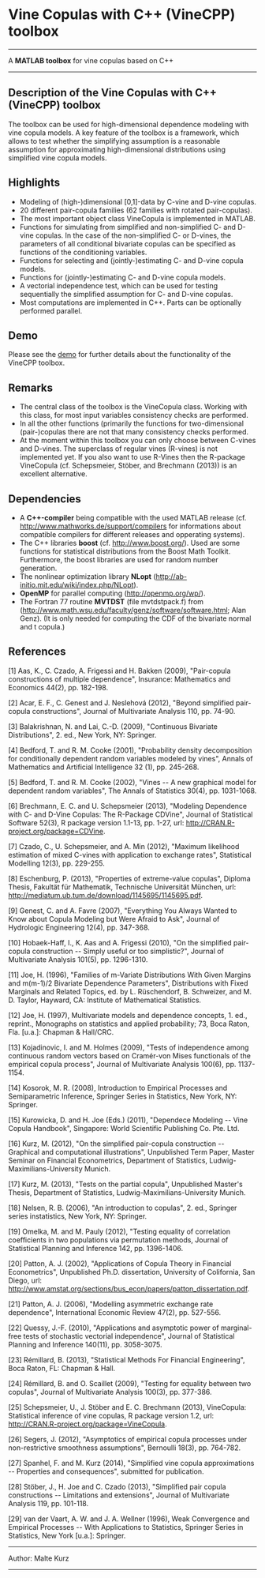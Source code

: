 # Vine Copulas with C++ (VineCPP) toolbox
___________________________________________________________________________
A **MATLAB toolbox** for vine copulas based on C++
___________________________________________________________________________

## Description of the Vine Copulas with C++ (VineCPP) toolbox
The toolbox can be used for high-dimensional dependence modeling with vine copula models. A key feature of the toolbox is a framework, which allows to test whether the simplifying assumption is a reasonable assumption for approximating high-dimensional distributions using simplified vine copula models.

## Highlights
  * Modeling of (high-)dimensional [0,1]-data by C-vine and D-vine copulas.
  * 20 different pair-copula families (62 families with rotated pair-copulas).
  * The most important object class VineCopula is implemented in MATLAB.
  * Functions for simulating from simplified and non-simplified C- and D-vine copulas. In the case of the non-simplified C- or D-vines, the parameters of all conditional bivariate copulas can be specified as functions of the conditioning variables.
  * Functions for selecting and (jointly-)estimating C- and D-vine copula models.
  * Functions for (jointly-)estimating C- and D-vine copula models.
  * A vectorial independence test, which can be used for testing sequentially the simplified assumption for C- and D-vine copulas.
  * Most computations are implemented in C++. Parts can be optionally performed parallel.

## Demo
Please see the [demo](http://maltekurz.github.io/VineCPP/DemoVineCPP/) for further details about the functionality of the VineCPP toolbox.

## Remarks
  * The central class of the toolbox is the VineCopula class. Working with this class, for most input variables consistency checks are performed.
  * In all the other functions (primarily the functions for two-dimensional
    (pair-)copulas there are not that many consistency checks performed.
  * At the moment within this toolbox you can only choose between C-vines and D-vines. The superclass of regular vines (R-vines) is not implemented yet. If you also want to use R-Vines then the R-package VineCopula (cf. Schepsmeier, Stöber, and Brechmann (2013)) is an excellent alternative. 
 
## Dependencies
  * A **C++-compiler** being compatible with the used MATLAB release (cf.
    http://www.mathworks.de/support/compilers for informations about
    compatible compilers for different releases and opperating systems).
  * The C++ libraries **boost** (cf. http://www.boost.org/). Used are some functions for statistical distributions from the Boost Math Toolkit. Furthermore, the boost libraries are used for random number generation.
  * The nonlinear optimization library **NLopt** (http://ab-initio.mit.edu/wiki/index.php/NLopt).
  * **OpenMP** for parallel computing (http://openmp.org/wp/).
  * The Fortran 77 routine **MVTDST** (file mvtdstpack.f) from (http://www.math.wsu.edu/faculty/genz/software/software.html; Alan Genz). (It is only needed for computing the CDF of the bivariate normal and t copula.)
 
## References
 [1]  Aas, K., C. Czado, A. Frigessi and H. Bakken (2009), "Pair-copula constructions of multiple dependence", Insurance: Mathematics and Economics 44(2), pp. 182-198.

 [2]  Acar, E. F., C. Genest and J. Neslehová (2012), "Beyond simplified pair-copula constructions", Journal of Multivariate Analysis 110, pp. 74-90.

 [3]  Balakrishnan, N. and Lai, C.-D. (2009), "Continuous Bivariate Distributions", 2. ed., New York, NY: Springer.

 [4]  Bedford, T. and R. M. Cooke (2001), "Probability density decomposition for conditionally dependent random variables modeled by vines", Annals of Mathematics and Artificial Intelligence 32 (1), pp. 245-268.

 [5]  Bedford, T. and R. M. Cooke (2002), "Vines -- A new graphical model for dependent random variables", The Annals of Statistics 30(4), pp. 1031-1068.

 [6]  Brechmann, E. C. and U. Schepsmeier (2013), "Modeling Dependence with C- and D-Vine Copulas: The R-Package CDVine", Journal of Statistical Software 52(3), R package version 1.1-13, pp. 1-27, url: http://CRAN.R-project.org/package=CDVine.

 [7]  Czado, C., U. Schepsmeier, and A. Min (2012), "Maximum likelihood estimation of mixed C-vines with application to exchange rates", Statistical Modelling 12(3), pp. 229-255.

 [8]  Eschenburg, P. (2013), "Properties of extreme-value copulas", Diploma Thesis, Fakultät für Mathematik, Technische Universität München, url: http://mediatum.ub.tum.de/download/1145695/1145695.pdf.

 [9]  Genest, C. and A. Favre (2007), "Everything You Always Wanted to Know about Copula Modeling but Were Afraid to Ask", Journal of Hydrologic Engineering 12(4), pp. 347-368.

 [10] Hobaek-Haff, I., K. Aas and A. Frigessi (2010), "On the simplified pair-copula construction -- Simply useful or too simplistic?", Journal of Multivariate Analysis 101(5), pp. 1296-1310.

 [11] Joe, H. (1996), "Families of m-Variate Distributions With Given Margins and m(m-1)/2 Bivariate Dependence Parameters", Distributions with Fixed Marginals and Related Topics, ed. by L. Rüschendorf, B. Schweizer, and M. D. Taylor, Hayward, CA: Institute of Mathematical Statistics.

 [12] Joe, H. (1997), Multivariate models and dependence concepts, 1. ed., reprint., Monographs on statistics and applied probability; 73, Boca Raton, Fla. [u.a.]: Chapman & Hall/CRC.

 [13] Kojadinovic, I. and M. Holmes (2009), "Tests of independence among continuous random vectors based on Cramér-von Mises functionals of the empirical copula process", Journal of Multivariate Analysis 100(6), pp. 1137-1154.

 [14] Kosorok, M. R. (2008), Introduction to Empirical Processes and Semiparametric Inference, Springer Series in Statistics, New York, NY: Springer.

 [15] Kurowicka, D. and H. Joe (Eds.) (2011), "Dependece Modeling -- Vine Copula Handbook", Singapore: World Scientific Publishing Co. Pte. Ltd.

 [16] Kurz, M. (2012), "On the simplified pair-copula construction -- Graphical and computational illustrations", Unpublished Term Paper, Master Seminar on Financial Econometrics, Department of Statistics, Ludwig-Maximilians-University Munich.

 [17] Kurz, M. (2013), "Tests on the partial copula", Unpublished Master's Thesis, Department of Statistics, Ludwig-Maximilians-University Munich.

 [18] Nelsen, R. B. (2006), "An introduction to copulas", 2. ed., Springer series instatistics, New York, NY: Springer.

 [19] Omelka, M. and M. Pauly (2012), "Testing equality of correlation coefficients in two populations via permutation methods, Journal of Statistical Planning and Inference 142, pp. 1396-1406.

 [20] Patton, A. J. (2002), "Applications of Copula Theory in Financial Econometrics", Unpublished Ph.D. dissertation, University of Colifornia, San Diego, url: http://www.amstat.org/sections/bus_econ/papers/patton_dissertation.pdf.

 [21] Patton, A. J. (2006), "Modelling asymmetric exchange rate dependence", International Economic Review 47(2), pp. 527-556.

 [22] Quessy, J.-F. (2010), "Applications and asymptotic power of marginal-free tests of stochastic vectorial independence", Journal of Statistical Planning and Inference 140(11), pp. 3058-3075.

 [23] Rémillard, B. (2013), "Statistical Methods For Financial Engineering", Boca Raton, FL: Chapman & Hall.

 [24] Rémillard, B. and O. Scaillet (2009), "Testing for equality between two copulas", Journal of Multivariate Analysis 100(3), pp. 377-386.

 [25] Schepsmeier, U., J. Stöber and E. C. Brechmann (2013), VineCopula: Statistical inference of vine copulas, R package version 1.2, url: http://CRAN.R-project.org/package=VineCopula.

 [26] Segers, J. (2012), "Asymptotics of empirical copula processes under non-restrictive smoothness assumptions", Bernoulli 18(3), pp. 764-782.
 
 [27] Spanhel, F. and M. Kurz (2014), "Simplified vine copula approximations -- Properties and consequences", submitted for publication. 

 [28] Stöber, J., H. Joe and C. Czado (2013), "Simplified pair copula constructions -- Limitations and extensions", Journal of Multivariate Analysis 119, pp. 101-118.

 [29] van der Vaart, A. W. and J. A. Wellner (1996), Weak Convergence and Empirical Processes -- With Applications to Statistics, Springer Series in Statistics, New York [u.a.]: Springer.


___________________________________________________________________________
 Author: Malte Kurz
 
___________________________________________________________________________
